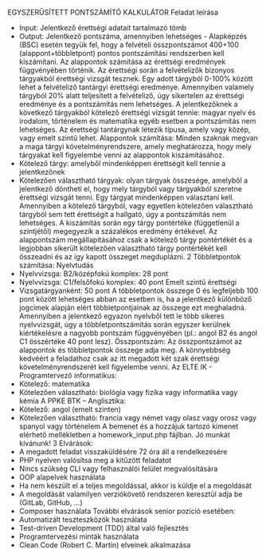 EGYSZERŰSÍTETT PONTSZÁMÍTÓ KALKULÁTOR
Feladat leírása
- Input: Jelentkező érettségi adatait tartalmazó tömb
- Output: Jelentkező pontszáma, amennyiben lehetséges -
Alapképzés (BSC) esetén tegyük fel, hogy a felvételi összpontszámot 400+100 (alappont+többletpont) pontos pontszámítási rendszerben kell kiszámítani.
Az alappontok számítása az érettségi eredmények függvényében történik.
Az érettségi során a felvételizők bizonyos tárgyakból érettségi vizsgát tesznek. Egy adott tárgyból 0-100% között lehet a felvételiző tantárgyi érettségi eredménye. Amennyiben valamely tárgyból 20% alatt teljesített a felvételiző, úgy sikertelen az érettségi eredménye és a pontszámítás nem lehetséges.
A jelentkezőknek a következő tárgyakból kötelező érettségi vizsgát tennie: magyar nyelv és irodalom, történelem és matematika egyéb esetben a pontszámítás nem lehetséges.
Az érettségi tantárgynak létezik típusa, amely vagy közép, vagy emelt szintű lehet.
Alappontok számítása:
Minden szaknak megvan a maga tárgyi követelményrendszere, amely meghatározza, hogy mely tárgyakat kell figyelembe venni az alappontok kiszámításához.
- Kötelező tárgy: amelyből mindenképpen érettségit kell tennie a jelentkezőnek
- Kötelezően választható tárgyak: olyan tárgyak összesége, amelyből a jelentkező döntheti el, hogy mely tárgyból vagy tárgyakból szeretne érettségi vizsgát tenni. Egy tárgyat mindenképpen választani kell.
Amennyiben a kötelező tárgyból, vagy egyetlen kötelezően választható tárgyból sem tett érettségit a hallgató, úgy a pontszámítás nem lehetséges.
A kiszámítás során egy tárgy pontértéke (függetlenül a szintjétől) megegyezik a százalékos eredmény értékével.
Az alappontszám megállapításához csak a kötelező tárgy pontértékét és a legjobban sikerült kötelezően választható tárgy pontértékét kell összeadni és az így kapott összeget megduplázni.
2
Többletpontok számítása:
Nyelvtudás
- Nyelvvizsga: B2/középfokú komplex: 28 pont
- Nyelvvizsga: C1/felsőfokú komplex: 40 pont
Emelt szintű érettségi
- Vizsgatárgyanként: 50 pont
A többletpontok összege 0 és legfeljebb 100 pont között lehetséges abban az esetben is, ha a jelentkező különböző jogcímek alapján elért többletpontjainak az összege ezt meghaladná.
Amennyiben a jelentkező egyazon nyelvből tett le több sikeres nyelvvizsgát, úgy a többletpontszámítás során egyszer kerülnek kiértékelésre a nagyobb pontszám függvényében (pl.: angol B2 és angol C1 összértéke 40 pont lesz).
Összpontszám:
Az összpontszámot az alappontok és többletpontok összege adja meg.
A könnyebbség kedvéért a feladathoz csak az itt megadott két szak érettségi követelményrendszerét kell figyelembe venni.
Az ELTE IK - Programtervező informatikus:
- Kötelező: matematika
- Kötelezően választható: biológia vagy fizika vagy informatika vagy kémia
A PPKE BTK – Anglisztika:
- Kötelező: angol (emelt szinten)
- Kötelezően választható: francia vagy német vagy olasz vagy orosz vagy spanyol vagy történelem
A bemenet és a hozzájuk tartozó kimenet elérhető mellékletben a homework_input.php fájlban.
Jó munkát kívánunk!
3
Elvárások:
- A megadott feladat visszaküldésére 72 óra áll a rendelkezésére
- PHP nyelven valósítsa meg a kitűzött feladatot
- Nincs szükség CLI vagy felhasználói felület megvalósítására
- OOP alapelvek használata
- Ha nem készült el a teljes megoldással, akkor is küldje el a megoldását
- A megoldását valamilyen verziókövető rendszeren keresztül adja be (GitLab, GitHub, …)
- Composer használata
További elvárások senior pozíció esetében:
- Automatizált teszteszközök használata
- Test-driven Development (TDD) által való fejlesztés
- Programtervezési minták használata
- Clean Code (Robert C. Martin) elveinek alkalmazása
